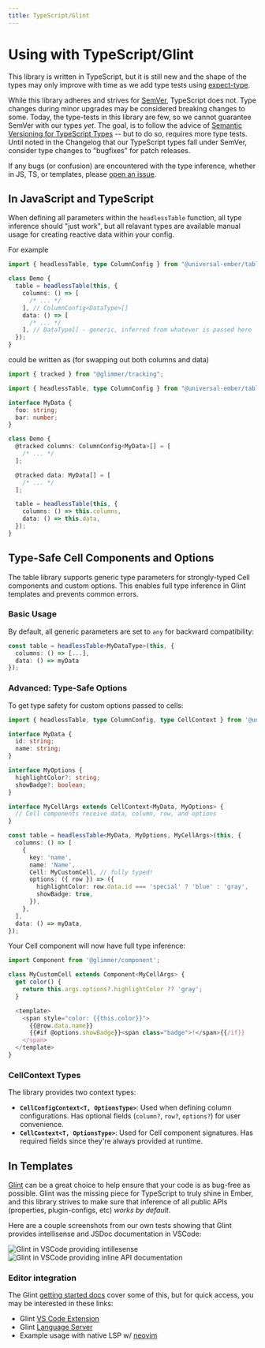 ```yaml
---
title: TypeScript/Glint
---
```


# Using with TypeScript/Glint

This library is written in TypeScript, but it is still new and the shape of the types may only improve with time as we add type tests using [expect-type][gh-expect-type].

While this library adheres and strives for [SemVer][docs-semver], TypeScript does not.
Type changes during minor upgrades may be considered breaking changes to some.
Today, the type-tests in this library are few, so we cannot guarantee SemVer with our types _yet_.
The goal, is to follow the advice of [Semantic Versioning for TypeScript Types][rfc-730] -- but to do so,
requires more type tests. Until noted in the Changelog that our TypeScript types fall under SemVer,
consider type changes to "bugfixes" for patch releases.

If any bugs (or confusion) are encountered with the type inference, whether in JS, TS, or templates, please [open an issue][self-issue].

[rfc-730]: https://github.com/emberjs/rfcs/pull/730
[gh-expect-type]: https://github.com/mmkal/expect-type
[docs-semver]: https://semver.org/
[docs-glint]: https://typed-ember.gitbook.io/glint/
[self-issue]: https://github.com/universal-ember/table/issues

## In JavaScript and TypeScript

When defining all parameters within the `headlessTable` function, all type inference should "just work",
but all relavant types are available manual usage for creating reactive data within your config.

For example

```ts
import { headlessTable, type ColumnConfig } from "@universal-ember/table";

class Demo {
  table = headlessTable(this, {
    columns: () => [
      /* ... */
    ], // ColumnConfig<DataType>[]
    data: () => [
      /* ... */
    ], // DataType[] - generic, inferred from whatever is passed here
  });
}
```

could be written as (for swapping out both columns and data)

```ts
import { tracked } from "@glimmer/tracking";

import { headlessTable, type ColumnConfig } from "@universal-ember/table";

interface MyData {
  foo: string;
  bar: number;
}

class Demo {
  @tracked columns: ColumnConfig<MyData>[] = [
    /* ... */
  ];

  @tracked data: MyData[] = [
    /* ... */
  ];

  table = headlessTable(this, {
    columns: () => this.columns,
    data: () => this.data,
  });
}
```

## Type-Safe Cell Components and Options

The table library supports generic type parameters for strongly-typed Cell components and custom options. This enables full type inference in Glint templates and prevents common errors.

### Basic Usage

By default, all generic parameters are set to `any` for backward compatibility:

```ts
const table = headlessTable<MyDataType>(this, {
  columns: () => [...],
  data: () => myData
});
```

### Advanced: Type-Safe Options

To get type safety for custom options passed to cells:

```ts
import { headlessTable, type ColumnConfig, type CellContext } from '@universal-ember/table';

interface MyData {
  id: string;
  name: string;
}

interface MyOptions {
  highlightColor?: string;
  showBadge?: boolean;
}

interface MyCellArgs extends CellContext<MyData, MyOptions> {
  // Cell components receive data, column, row, and options
}

const table = headlessTable<MyData, MyOptions, MyCellArgs>(this, {
  columns: () => [
    {
      key: 'name',
      name: 'Name',
      Cell: MyCustomCell, // fully typed!
      options: ({ row }) => ({
        highlightColor: row.data.id === 'special' ? 'blue' : 'gray',
        showBadge: true,
      }),
    },
  ],
  data: () => myData,
});
```

Your Cell component will now have full type inference:

```ts
import Component from '@glimmer/component';

class MyCustomCell extends Component<MyCellArgs> {
  get color() {
    return this.args.options?.highlightColor ?? 'gray';
  }

  <template>
    <span style="color: {{this.color}}">
      {{@row.data.name}}
      {{#if @options.showBadge}}<span class="badge">!</span>{{/if}}
    </span>
  </template>
}
```

### CellContext Types

The library provides two context types:

- **`CellConfigContext<T, OptionsType>`**: Used when defining column configurations. Has optional fields (`column?`, `row?`, `options?`) for user convenience.
- **`CellContext<T, OptionsType>`**: Used for Cell component signatures. Has required fields since they're always provided at runtime.

## In Templates

[Glint][docs-glint] can be a great choice to help ensure that your code is as bug-free as possible.
Glint was the missing piece for TypeScript to truly shine in Ember, and this library strives to make sure that
inference of all public APIs (properties, plugin-configs, etc) _works by default_.

Here are a couple screenshots from our own tests showing that Glint provides intellisense and JSDoc documentation in VSCode:

![Glint in VSCode providing intillesense](/glint-example-intellisense.png)
![Glint in VSCode providing inline API documentation](/glint-example-jsdoc.png)

### Editor integration

The Glint [getting started docs][docs-glint-start] cover some of this, but for quick access, you may be interested in these links:

- Glint [VS Code Extension][glint-ext-vscode]
- Glint [Language Server][glint-ls]
- Example usage with native LSP w/ [neovim][example-neovim-lsp]

[example-neovim-lsp]: https://github.com/NullVoxPopuli/dotfiles/blob/0df85d633f978cf67c7df9d36d21ce6820d4b419/home/.config/nvim/lua/plugin-config/lsp.lua#L25
[glint-ls]: https://typed-ember.gitbook.io/glint/getting-started
[glint-ext-vscode]: https://marketplace.visualstudio.com/items?itemName=typed-ember.glint-vscode
[docs-glint-start]: https://typed-ember.gitbook.io/glint/getting-started
